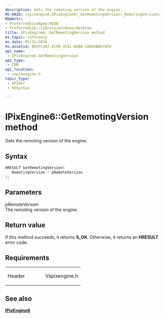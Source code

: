 ```yaml
---
description: Gets the remoting version of the engine.
MS-HAID: vspixengine.IPixEngine6\_GetRemotingVersion\_RemotingVersion\_ptr
MSHAttr:
- PreferredSiteName:MSDN
- PreferredLib:/library/windows/desktop
title: IPixEngine6::GetRemotingVersion method
ms.topic: reference
ms.date: 05/31/2018
ms.assetid: 065FC3A7-ECFB-4551-B4B0-CA0E6B8676F8
api_name: 
 - IPixEngine6.GetRemotingVersion
api_type: 
 - COM
api_location: 
 - vspixengine.h
topic_type: 
 - APIRef
 - kbSyntax

---
```


# <span id="vspixengine.ipixengine6_getremotingversion_remotingversion_ptr"></span>IPixEngine6::GetRemotingVersion method

Gets the remoting version of the engine.

## Syntax


```C++
HRESULT GetRemotingVersion(
   RemotingVersion * pRemoteVersion
);
```

## Parameters

*pRemoteVersion*   
The remoting version of the engine.

## Return value

If this method succeeds, it returns **S\_OK**. Otherwise, it returns an **HRESULT** error code.

## Requirements

<table><colgroup><col style="width: 50%" /><col style="width: 50%" /></colgroup><tbody><tr class="odd"><td><p>Header</p></td><td>Vspixengine.h</td></tr></tbody></table>

## <span id="see_also"></span>See also

[**IPixEngine6**](/windows/desktop/direct3dtools/ipixengine6)

 

 
